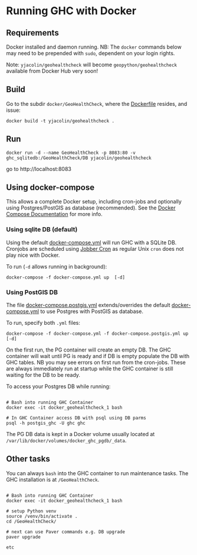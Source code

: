 # Running GHC with Docker

## Requirements

Docker installed and daemon running. 
NB: The ``docker`` commands below may need to be prepended with ``sudo``, dependent on your login rights.

Note: `yjacolin/geohealthcheck` will become `geopython/geohealthcheck` available from Docker Hub very soon!

## Build

Go to the subdir ``docker/GeoHealthCheck``, 
where the [Dockerfile](GeoHealthCheck/Dockerfile) resides, and issue:

```
docker build -t yjacolin/geohealthcheck .
````

## Run

```
docker run -d --name GeoHealthCheck -p 8083:80 -v ghc_sqlitedb:/GeoHealthCheck/DB yjacolin/geohealthcheck
```

go to http://localhost:8083

## Using docker-compose

This allows a complete Docker setup, including cron-jobs and optionally using 
Postgres/PostGIS as database (recommended).  See the [Docker Compose Documentation](https://docs.docker.com/compose)
for more info.

### Using sqlite DB (default)

Using the default [docker-compose.yml](docker-compose.yml) will run GHC with a SQLite DB.
Cronjobs are scheduled using [Jobber Cron](https://github.com/blacklabelops/jobber-cron/) as
regular Unix `cron` does not play nice with Docker.

To run (`-d` allows running in background):

```
docker-compose -f docker-compose.yml up  [-d]

```
  
### Using PostGIS DB

The file [docker-compose.postgis.yml](docker-compose.postgis.yml) 
extends/overrides the default [docker-compose.yml](docker-compose.yml) to use Postgres with PostGIS
as database.

To run, specify both `.yml` files:


```
docker-compose -f docker-compose.yml -f docker-compose.postgis.yml up [-d]

```

On the first run, the PG container will create an empty DB. The GHC container will
wait until PG is ready and if DB is empty populate the DB with GHC tables. NB you
may see errors on first run from the cron-jobs. These are always immediately run at startup
while the GHC container is still waiting for the DB to be ready.

To access your Postgres DB while running:

```

# Bash into running GHC Container
docker exec -it docker_geohealthcheck_1 bash

# In GHC Container access DB with psql using DB parms
psql -h postgis_ghc -U ghc ghc

```

The PG DB data is kept in a Docker volume usually located at  
`/var/lib/docker/volumes/docker_ghc_pgdb/_data`. 
 
## Other tasks

You can always `bash` into the GHC container to run maintenance tasks.
The GHC installation is at `/GeoHealthCheck`.

```

# Bash into running GHC Container
docker exec -it docker_geohealthcheck_1 bash

# setup Python venv
source /venv/bin/activate .
cd /GeoHealthCheck/
 
# next can use Paver commands e.g. DB upgrade
paver upgrade

etc
```

